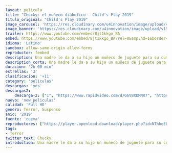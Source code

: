 ```yaml
---
layout: pelicula
title: "Chucky: el muñeco diábolico - Child's Play 2019"
titulo_original: "Child's Play 2019"
image_carousel: 'https://res.cloudinary.com/u4innovation/image/upload/v1561941953/chucky-2019-poster-min_yxdekq.jpg'
image_banner: 'https://res.cloudinary.com/u4innovation/image/upload/v1561941954/chucky2019banner-min_wngw6m.jpg'
trailer: https://www.youtube.com/embed/8jt1kkgo_BA
embed: https://www.youtube.com/embed/8jt1kkgo_BA?rel=0&amp;hd=1&border=0&wmode=opaque&enablejsapi=1&modestbranding=1&controls=1&showinfo=1
idioma: 'Latino'
sandbox: allow-same-origin allow-forms
reproductor: fembed
description: Una madre le da a su hijo un muñeco de juguete para su cumpleaños, sin darse cuenta de su naturaleza más siniestra.
description_corta: Una madre le da a su hijo un muñeco de juguete para su cumpleaños, sin darse cuenta de su naturaleza más siniestra.
duracion: '2h 00 min'
estrellas: '3'
clasificacion: '+11'
category: 'peliculas'
descargas: 'yes'
descargas2:
    descarga-2: ["1", "https://www.rapidvideo.com/d/G6V8XDMNR7", "https://www.google.com/s2/favicons?domain=www.rapidvideo.com","RapidVideo","https://res.cloudinary.com/imbriitneysam/image/upload/v1541473684/mexico.png", "Latino", "Full HD"]
nuevo: 'new_peliculas'
calidad: 'Full HD'
genero: Terror, Suspenso
anio: '2019'
fuente: 'cueva'
reproductores: ["https://player.openload.download/player.php?id=NThheE8vVlFPWUVQaGo2Y0JxclF0dmI5cmh0VDRCWUM1RndTMGIyamZGeEVPSWNSZG1oS3UxM3V2S0lMeE1pSGVLMEQ4ZEFuME5SM3IvNEpTSzVIcXc9PQ","https://tutumeme.net/embed/player.php?u=bXQ3ajJOaW1wcFRadDdkZ29wZlcyTnZWMk5qZWtMUzJZYVdtMmVISnpOR20wcFcxZUdHZlpkK254NXJRMkphYWRYZHBsV1dhb015VDJhcmFtZz09","https://api.cuevana3.io/olpremium/gd.php?file=ek5lbm9xYWNrS0xNejZabVlkSFIyTkxQb3BPWDB0UFkwY3lvbjJIRjBPQ1QwNStUck1mVG9kVExvM0djeHA3VnFybXRscUdvMWRXNHRZbU1lYXVUeDg2cGpKVmp4cXpBejYxcGxvcTBrZFNVeXF5Rm9kSzQxODdLclllZnpkblUzWnllaFl1dmxkVGVzR2lJWkxDb3lhcXRvSWFLcUsvWGxjK1Vsb3VrbE0yNzEybUZuOHJOeGFqUFo1YXNtcFhZcTlPcmhKMnJrc0s4ejZDV2lwZlF2cGZHYklLRWlNbmYxOG1ZYjZ6SDFBPT0","https://api.cuevana3.io/rr/gd.php?h=ek5lbm9xYWNrS0xJMVp5b21KREk0dFBLbjVkaHhkRGdrOG1jbnBpUnhhS1ZsMng5bDg2NDVaU1FsNGlveWNhZ3hkaU1sMlhadzlYSzJhcGZaY2pZNkphU3FadVkyUT09","https://api.cuevana3.io/stream/index.php?file=ek5lbm9xYWNrS0xYMTZLa2xNbkdvY3ZTb3BtZng4TGp6ZFpobGFMUGtPREYxWjVtWUpTV281MlRaV0NVMHRIbTFOS25ZSmJSenFMWTEydG9hWldXcEpyQ2YzT0h3YW0za3RDalpnPT0"]
tags:
- Terror
twitter_text: Chucky
introduction: Una madre le da a su hijo un muñeco de juguete para su cumpleaños, sin darse cuenta de su naturaleza más siniestra.
---
```



 







